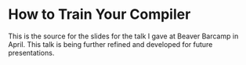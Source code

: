 How to Train Your Compiler
==========================

This is the source for the slides for the talk I gave at Beaver Barcamp in
April. This talk is being further refined and developed for future
presentations.
